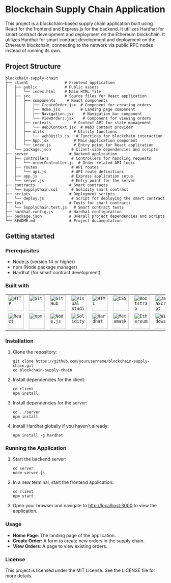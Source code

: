 # Blockchain Supply Chain Application

This project is a blockchain-based supply chain application built using React for the frontend and Express.js for the backend. It utilizes Hardhat for smart contract development and deployment on the Ethereum blockchain. It utilizes Hardhat for smart contract development and deployment on the Ethereum blockchain, connecting to the network via public RPC nodes instead of running its own.

## Project Structure

```
blockchain-supply-chain
├── client                # Frontend application
│   ├── public            # Public assets
│   │   └── index.html    # Main HTML file
│   ├── src               # Source files for React application
│   │   ├── components     # React components
│   │   │   ├── CreateOrder.jsx  # Component for creating orders
│   │   │   ├── Home.jsx         # Landing page component
│   │   │   ├── Navigation.jsx    # Navigation bar component
│   │   │   └── ViewOrders.jsx    # Component for viewing orders
│   │   ├── contexts          # Context API for state management
│   │   │   └── Web3Context.jsx  # Web3 context provider
│   │   ├── utils             # Utility functions
│   │   │   └── web3Utils.js   # Functions for blockchain interaction
│   │   ├── App.jsx           # Main application component
│   │   └── index.js          # Entry point for React application
│   └── package.json         # Client-side dependencies and scripts
├── server                  # Backend application
│   ├── controllers          # Controllers for handling requests
│   │   └── orderController.js  # Order-related API logic
│   ├── routes               # API routes
│   │   └── api.js           # API route definitions
│   ├── app.js               # Express application setup
│   └── server.js            # Entry point for the server
├── contracts               # Smart contracts
│   └── SupplyChain.sol      # Solidity smart contract
├── scripts                 # Deployment scripts
│   └── deploy.js            # Script for deploying the smart contract
├── test                    # Tests for smart contracts
│   └── SupplyChain.test.js   # Smart contract tests
├── hardhat.config.js       # Hardhat configuration
├── package.json            # Overall project dependencies and scripts
└── README.md               # Project documentation
```

## Getting started

### Prerequisites

- Node.js (version 14 or higher)
- npm (Node package manager)
- Hardhat (for smart contract development)

### Built with
<div align="center">
	<table>
		<tr>
			<td><code><img width="50" src="https://raw.githubusercontent.com/marwin1991/profile-technology-icons/refs/heads/main/icons/http.png" alt="HTTP" title="HTTP"/></code></td>
			<td><code><img width="50" src="https://raw.githubusercontent.com/marwin1991/profile-technology-icons/refs/heads/main/icons/git.png" alt="Git" title="Git"/></code></td>
			<td><code><img width="50" src="https://raw.githubusercontent.com/marwin1991/profile-technology-icons/refs/heads/main/icons/github.png" alt="GitHub" title="GitHub"/></code></td>
			<td><code><img width="50" src="https://raw.githubusercontent.com/marwin1991/profile-technology-icons/refs/heads/main/icons/visual_studio_code.png" alt="Visual Studio Code" title="Visual Studio Code"/></code></td>
			<td><code><img width="50" src="https://raw.githubusercontent.com/marwin1991/profile-technology-icons/refs/heads/main/icons/html.png" alt="HTML" title="HTML"/></code></td>
			<td><code><img width="50" src="https://raw.githubusercontent.com/marwin1991/profile-technology-icons/refs/heads/main/icons/css.png" alt="CSS" title="CSS"/></code></td>
			<td><code><img width="50" src="https://raw.githubusercontent.com/marwin1991/profile-technology-icons/refs/heads/main/icons/bootstrap.png" alt="Bootstrap" title="Bootstrap"/></code></td>
			<td><code><img width="50" src="https://raw.githubusercontent.com/marwin1991/profile-technology-icons/refs/heads/main/icons/javascript.png" alt="JavaScript" title="JavaScript"/></code></td>
		</tr>
		<tr>
			<td><code><img width="50" src="https://raw.githubusercontent.com/marwin1991/profile-technology-icons/refs/heads/main/icons/react.png" alt="React" title="React"/></code></td>
			<td><code><img width="50" src="https://raw.githubusercontent.com/marwin1991/profile-technology-icons/refs/heads/main/icons/npm.png" alt="npm" title="npm"/></code></td>
			<td><code><img width="50" src="https://raw.githubusercontent.com/marwin1991/profile-technology-icons/refs/heads/main/icons/node_js.png" alt="Node.js" title="Node.js"/></code></td>
			<td><code><img width="50" src="https://raw.githubusercontent.com/marwin1991/profile-technology-icons/refs/heads/main/icons/solidity.png" alt="Solidity" title="Solidity"/></code></td>
			<td><code><img width="50" src="https://raw.githubusercontent.com/marwin1991/profile-technology-icons/refs/heads/main/icons/hardhat.png" alt="Hardhat" title="Hardhat"/></code></td>
			<td><code><img width="50" src="https://raw.githubusercontent.com/marwin1991/profile-technology-icons/refs/heads/main/icons/metamask.png" alt="Metamask" title="Metamask"/></code></td>
			<td><code><img width="50" src="https://raw.githubusercontent.com/marwin1991/profile-technology-icons/refs/heads/main/icons/ethereum.png" alt="Ethereum" title="Ethereum"/></code></td>
			<td><code><img width="50" src="https://raw.githubusercontent.com/marwin1991/profile-technology-icons/refs/heads/main/icons/windows.png" alt="Windows" title="Windows"/></code></td>
		</tr>
	</table>
</div>

### Installation

1. Clone the repository:

   ```
   git clone https://github.com/yourusername/blockchain-supply-chain.git
   cd blockchain-supply-chain
   ```

2. Install dependencies for the client:

   ```
   cd client
   npm install
   ```

3. Install dependencies for the server:

   ```
   cd ../server
   npm install
   ```

4. Install Hardhat globally if you haven't already:

   ```
   npm install -g hardhat
   ```

### Running the Application

1. Start the backend server:

   ```
   cd server
   node server.js
   ```

2. In a new terminal, start the frontend application:

   ```
   cd client
   npm start
   ```

3. Open your browser and navigate to [http://localhost:3000](http://localhost:3000) to view the application.

### Usage

- **Home Page**: The landing page of the application.
- **Create Order**: A form to create new orders in the supply chain.
- **View Orders**: A page to view existing orders.

### License

This project is licensed under the MIT License. See the LICENSE file for more details.
